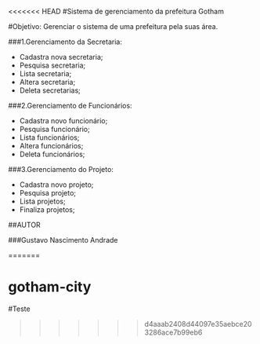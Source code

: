 <<<<<<< HEAD
#Sistema de gerenciamento da prefeitura Gotham

#Objetivo: Gerenciar o sistema de uma prefeitura pela suas área.

###1.Gerenciamento da Secretaria:

<ul>
 <li>Cadastra nova secretaria;</li>
 
 <li>Pesquisa secretaria;</li>
 
 <li>Lista secretaria;</li>
 
 <li>Altera secretaria;</li>
 
 <li>Deleta secretarias;</li>
 
 </ul>
 
###2.Gerenciamento de Funcionários:

<ul>
 <li>Cadastra novo funcionário;</li>
 <li>Pesquisa funcionário;</li>
 <li>Lista funcionários;</li>
 <li>Altera funcionários;</li>
 <li>Deleta funcionários;</li>
 </ul>
 
###3.Gerenciamento do Projeto:

<ul>
 <li>Cadastra novo projeto;</li>
 <li>Pesquisa projeto;</li>
 <li>Lista projetos;</li>
 <li>Finaliza projetos;</li>
 </ul>
 
##AUTOR

###Gustavo Nascimento Andrade

=======
# gotham-city
#Teste
>>>>>>> d4aaab2408d44097e35aebce203286ace7b99eb6
